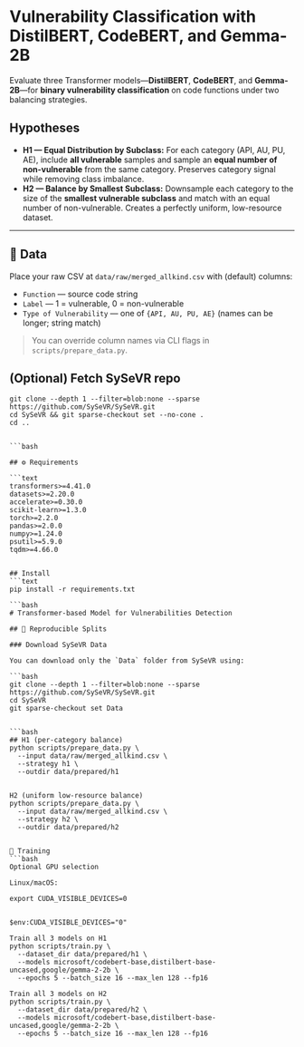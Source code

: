 # Vulnerability Classification with DistilBERT, CodeBERT, and Gemma-2B

Evaluate three Transformer models—**DistilBERT**, **CodeBERT**, and **Gemma-2B**—for **binary vulnerability classification** on code functions under two balancing strategies.

## Hypotheses

- **H1 — Equal Distribution by Subclass:** For each category (API, AU, PU, AE), include **all vulnerable** samples and sample an **equal number of non-vulnerable** from the same category. Preserves category signal while removing class imbalance.
- **H2 — Balance by Smallest Subclass:** Downsample each category to the size of the **smallest vulnerable subclass** and match with an equal number of non-vulnerable. Creates a perfectly uniform, low-resource dataset.

---

## 📂 Data

Place your raw CSV at `data/raw/merged_allkind.csv` with (default) columns:

- `Function` — source code string  
- `Label` — 1 = vulnerable, 0 = non-vulnerable  
- `Type of Vulnerability` — one of `{API, AU, PU, AE}` (names can be longer; string match)

> You can override column names via CLI flags in `scripts/prepare_data.py`.

## (Optional) Fetch SySeVR repo
```text
git clone --depth 1 --filter=blob:none --sparse https://github.com/SySeVR/SySeVR.git
cd SySeVR && git sparse-checkout set --no-cone .
cd ..


```bash

## ⚙️ Requirements

```text
transformers>=4.41.0
datasets>=2.20.0
accelerate>=0.30.0
scikit-learn>=1.3.0
torch>=2.2.0
pandas>=2.0.0
numpy>=1.24.0
psutil>=5.9.0
tqdm>=4.66.0


## Install
```text
pip install -r requirements.txt

```bash
# Transformer-based Model for Vulnerabilities Detection

## 🧪 Reproducible Splits

### Download SySeVR Data

You can download only the `Data` folder from SySeVR using:

```bash
git clone --depth 1 --filter=blob:none --sparse https://github.com/SySeVR/SySeVR.git
cd SySeVR
git sparse-checkout set Data


```bash
## H1 (per-category balance)
python scripts/prepare_data.py \
  --input data/raw/merged_allkind.csv \
  --strategy h1 \
  --outdir data/prepared/h1


H2 (uniform low-resource balance)
python scripts/prepare_data.py \
  --input data/raw/merged_allkind.csv \
  --strategy h2 \
  --outdir data/prepared/h2


🚀 Training
```bash
Optional GPU selection

Linux/macOS:

export CUDA_VISIBLE_DEVICES=0


$env:CUDA_VISIBLE_DEVICES="0"

Train all 3 models on H1
python scripts/train.py \
  --dataset_dir data/prepared/h1 \
  --models microsoft/codebert-base,distilbert-base-uncased,google/gemma-2-2b \
  --epochs 5 --batch_size 16 --max_len 128 --fp16

Train all 3 models on H2
python scripts/train.py \
  --dataset_dir data/prepared/h2 \
  --models microsoft/codebert-base,distilbert-base-uncased,google/gemma-2-2b \
  --epochs 5 --batch_size 16 --max_len 128 --fp16

